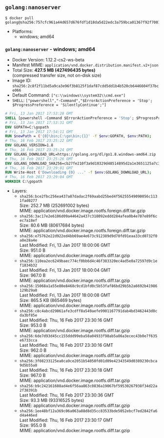 ## `golang:nanoserver`

```console
$ docker pull golang@sha256:757cfc961a44d657d676fdf1d18da5d22edc3a759bca01367f92f700103d195a
```

-	Platforms:
	-	windows; amd64

### `golang:nanoserver` - windows; amd64

-	Docker Version: 1.12.2-cs2-ws-beta
-	Manifest MIME: `application/vnd.docker.distribution.manifest.v2+json`
-	Total Size: **427.5 MB (427496435 bytes)**  
	(compressed transfer size, not on-disk size)
-	Image ID: `sha256:2c8f2f11bd5a9ca3e96f3b8125f1daf87cdd5dd1b4b520cb6446604f37bce066`
-	Default Command: `["c:\\windows\\system32\\cmd.exe"]`
-	`SHELL`: `["powershell","-Command","$ErrorActionPreference = 'Stop'; $ProgressPreference = 'SilentlyContinue';"]`

```dockerfile
# Fri, 13 Jan 2017 17:53:28 GMT
SHELL [powershell -Command $ErrorActionPreference = 'Stop'; $ProgressPreference = 'SilentlyContinue';]
# Fri, 13 Jan 2017 17:53:31 GMT
ENV GOPATH=C:\gopath
# Fri, 13 Jan 2017 17:54:11 GMT
RUN $newPath = ('{0}\bin;C:\go\bin;{1}' -f $env:GOPATH, $env:PATH); 	Write-Host ('Updating PATH: {0}' -f $newPath); 	setx /M PATH $newPath;
# Thu, 16 Feb 2017 23:25:22 GMT
ENV GOLANG_VERSION=1.8
# Thu, 16 Feb 2017 23:25:24 GMT
ENV GOLANG_DOWNLOAD_URL=https://golang.org/dl/go1.8.windows-amd64.zip
# Thu, 16 Feb 2017 23:25:26 GMT
ENV GOLANG_DOWNLOAD_SHA256=cb27fe210f3a9d10329d48514895d2a1e3651125a7c3c758f0358a5bfc0e3060
# Thu, 16 Feb 2017 23:29:01 GMT
RUN Write-Host ('Downloading {0} ...' -f $env:GOLANG_DOWNLOAD_URL); 	Invoke-WebRequest -Uri $env:GOLANG_DOWNLOAD_URL -OutFile 'go.zip'; 		Write-Host ('Verifying sha256 ({0}) ...' -f $env:GOLANG_DOWNLOAD_SHA256); 	if ((Get-FileHash go.zip -Algorithm sha256).Hash -ne $env:GOLANG_DOWNLOAD_SHA256) { 		Write-Host 'FAILED!'; 		exit 1; 	}; 		Write-Host 'Expanding ...'; 	Expand-Archive go.zip -DestinationPath C:\; 		Write-Host 'Verifying install ("go version") ...'; 	go version; 		Write-Host 'Removing ...'; 	Remove-Item go.zip -Force; 		Write-Host 'Complete.';
# Thu, 16 Feb 2017 23:29:04 GMT
WORKDIR C:\gopath
```

-	Layers:
	-	`sha256:bce2fbc256ea437a87dadac2f69aabd25bed4f56255549090056c1131fad0277`  
		Size: 252.7 MB (252691002 bytes)  
		MIME: application/vnd.docker.image.rootfs.foreign.diff.tar.gzip
	-	`sha256:3ac17e2e6106d09a44642a437c318092eddd284afea0b4e707e89f6cec7a18ef`  
		Size: 80.6 MB (80617684 bytes)  
		MIME: application/vnd.docker.image.rootfs.foreign.diff.tar.gzip
	-	`sha256:e75762e22d922ed4bb69ae4e673c912389d9d70fd91eaa33cd0732f0a8e28a4e`  
		Last Modified: Fri, 13 Jan 2017 18:00:06 GMT  
		Size: 951.0 B  
		MIME: application/vnd.docker.image.rootfs.diff.tar.gzip
	-	`sha256:110ea2ec6249baec774cf0bb6d4c46f383320ec4ad5e0a72597d9c1ef1834b32`  
		Last Modified: Fri, 13 Jan 2017 18:00:04 GMT  
		Size: 967.0 B  
		MIME: application/vnd.docker.image.rootfs.diff.tar.gzip
	-	`sha256:15068a1a55e80e8468c9cd1bfd0c5b53faf86bd29b5b2a6692b41986129b29a8`  
		Last Modified: Fri, 13 Jan 2017 18:00:08 GMT  
		Size: 865.5 KB (865469 bytes)  
		MIME: application/vnd.docker.image.rootfs.diff.tar.gzip
	-	`sha256:c8c4abcd29061afe3cdff8a549aefe9901167791dab4bd3462443d0cda3bf85e`  
		Last Modified: Thu, 16 Feb 2017 23:30:16 GMT  
		Size: 953.0 B  
		MIME: application/vnd.docker.image.rootfs.diff.tar.gzip
	-	`sha256:6de7d93d45cc155ddd99eba58a04933f98ab5a86a3ecec43b0e7f635e6733cca`  
		Last Modified: Thu, 16 Feb 2017 23:30:16 GMT  
		Size: 962.0 B  
		MIME: application/vnd.docker.image.rootfs.diff.tar.gzip
	-	`sha256:3f08233125ea0ca9ce2051b54050fd01d09e42343549d0389230cbca9d5b55a8`  
		Last Modified: Thu, 16 Feb 2017 23:30:18 GMT  
		Size: 967.0 B  
		MIME: application/vnd.docker.image.rootfs.diff.tar.gzip
	-	`sha256:b9c242161608ad4e6f56aa863c0836a19067bf59530267938f34d22a2f38391b`  
		Last Modified: Thu, 16 Feb 2017 23:30:36 GMT  
		Size: 93.3 MB (93316525 bytes)  
		MIME: application/vnd.docker.image.rootfs.diff.tar.gzip
	-	`sha256:1ee48bf12a369c06a063a88d8d35cc83533bde5052ebcf7ed2842fa6d4a446ed`  
		Last Modified: Thu, 16 Feb 2017 23:30:17 GMT  
		Size: 955.0 B  
		MIME: application/vnd.docker.image.rootfs.diff.tar.gzip
